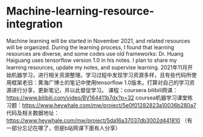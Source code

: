# Machine-learning-resource-integration
Machine learning will be started in November 2021, and related resources will be organized. During the learning process, I found that learning resources are diverse, and some codes use old frameworks: Dr. Huang Haiguang uses tensorflow version 1.0 in his notes. I plan to share my learning resources, update my notes, and supervise learning.
2021年11月开始机器学习，进行相关资源整理。学习过程中发现学习资源多样，且有些代码所使用框架老旧：黄海广博士的笔记中使用tensorflow 1.0版本。打算对自己的学习资源进行分享，更新笔记，并以此督促学习。
课程：coursera
bilibili网课：https://www.bilibili.com/video/BV164411b7dx?p=32
coursea机器学习课堂练习题：https://www.heywhale.com/mw/project/5e0f01282823a10036b280a7
代码及相关数据地址：https://www.heywhale.com/mw/project/5da16a37037db3002d441810 （有一部分忘记在哪了，但是b站网课下面有人分享）
